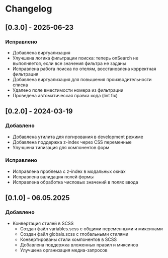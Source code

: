 # Changelog

## [0.3.0] - 2025-06-23

### Исправлено

- Добавлена виртуализация
- Улучшена логика фильтрации поиска: теперь onSearch не выполняется, если все значения фильтра не заданы
- Исправлена работа поиска по отелям, восстановлена корректная фильтрация
- Добавлена виртуализация для повышения производительности списка
- Удалено поле вместимости номера из фильтрации
- Проведена автоматическая правка кода (lint fix)

## [0.2.0] - 2024-03-19

### Добавлено

- Добавлена утилита для логирования в development режиме
- Добавлена поддержка z-index через CSS переменные
- Улучшена типизация для компонентов форм

### Исправлено

- Исправлена проблема с z-index в модальных окнах
- Исправлена валидация полей формы
- Исправлена обработка числовых значений в полях ввода

## [0.1.0] - 06.05.2025

### Добавлено

- Конвертация стилей в SCSS
    - Создан файл variables.scss с общими переменными и миксинами
    - Создан файл globals.scss с глобальными стилями
    - Конвертированы стили компонентов в SCSS
    - Добавлена поддержка вложенных правил и миксинов
    - Улучшена организация медиа-запросов
